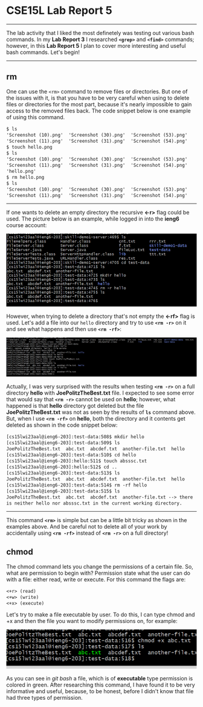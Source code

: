 # CSE15L Lab Report 5
***
The lab activity that I liked the most definetely was testing out various bash commands. In my **Lab Report 3** I researched **`<grep>`** and **`<find>`** commands; however, in this **Lab Report 5** I plan to cover more interesting and useful bash commands. Let's begin!
***
## rm
One can use the `<rm>` command to remove files or directories. But one of the issues with it, is that you have to be very careful when using to delete files or directories for the most part, because it's nearly impossible to gain access to the removed files back. The code snippet below is one example of using this command.
```
$ ls
'Screenshot (10).png'  'Screenshot (30).png'  'Screenshot (53).png'
'Screenshot (11).png'  'Screenshot (31).png'  'Screenshot (54).png'
$ touch hello.png
$ ls
'Screenshot (10).png'  'Screenshot (30).png'  'Screenshot (53).png'
'Screenshot (11).png'  'Screenshot (31).png'  'Screenshot (54).png'
'hello.png'
$ rm hello.png
$ ls
'Screenshot (10).png'  'Screenshot (30).png'  'Screenshot (53).png'
'Screenshot (11).png'  'Screenshot (31).png'  'Screenshot (54).png'
```
***
If one wants to delete an empty directory the recursive **<-r>** flag could be used. The picture below is an example, while logged in into the **ieng6** course account:

![Image1](rm-r.png)

However, when trying to delete a directory that's not empty the **<-rf>** flag is used. Let's add a file into our `hello` directory and try to use **`<rm -r>`** on it and see what happens and then use **`<rm -rf>`**:

![Image2](rm-rf.png)

Actually, I was very surprised with the results when testing **`<rm -r>`** on a full directory **hello** with **JoePolitzTheBest.txt** file. I expected to see some error that would say that **`<rm -r>`** cannot be used on **hello**; however, what happened is that **hello** directory got deleted but the file **JoePolitzTheBest.txt** was not as seen by the results of **`ls`** command above. But, when I use **`<rm -rf>`** on **hello**, both the directory and it contents get deleted as shown in the code snippet below:
```
[cs15lwi23aal@ieng6-203]:test-data:508$ mkdir hello
[cs15lwi23aal@ieng6-203]:test-data:509$ ls
JoePolitzTheBest.txt  abc.txt  abcdef.txt  another-file.txt  hello
[cs15lwi23aal@ieng6-203]:test-data:510$ cd hello
[cs15lwi23aal@ieng6-203]:hello:511$ touch absssc.txt
[cs15lwi23aal@ieng6-203]:hello:512$ cd ..
[cs15lwi23aal@ieng6-203]:test-data:513$ ls
JoePolitzTheBest.txt  abc.txt  abcdef.txt  another-file.txt  hello
[cs15lwi23aal@ieng6-203]:test-data:514$ rm -rf hello
[cs15lwi23aal@ieng6-203]:test-data:515$ ls
JoePolitzTheBest.txt  abc.txt  abcdef.txt  another-file.txt --> there is neither hello nor absssc.txt in the current working directory.
```
***
This command **`<rm>`** is simple but can be a little bit tricky as shown in the examples above. And be careful not to delete all of your work by accidentally using **`<rm -rf>`** instead of **`<rm -r>`** on a full directory!

## chmod
The chmod command lets you change the permissions of a certain file. So, what are permission to begin with? Permission state what the user can do with a file: either read, write or execute. For this command the flags are:
```
<+r> (read)
<+w> (write)
<+x> (execute)
```
Let's try to make a file executable by user. To do this, I can type chmod and +x and then the file you want to modify permissions on, for example:

![Image3](chmod+x.png)

As you can see in *git bash* a file, which is of **executable** type permission is colored in green. After researching this command, I have found it to be very informative and useful, because, to be honest, before I didn't know that file had three types of permission.
